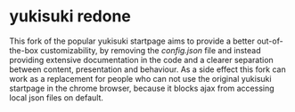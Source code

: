 yukisuki redone
====

This fork of the popular yukisuki startpage aims to provide a better out-of-the-box customizability, by removing the _config.json_ file and instead providing extensive documentation in the code and a clearer separation between content, presentation and behaviour. As a side effect this fork can work as a replacement for people who can not use the original yukisuki startpage in the chrome browser, because it blocks ajax from accessing local json files on default.

